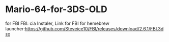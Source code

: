 # Mario-64-for-3DS-OLD
for FBI
FBI: cia Instaler, Link for FBI for hemebrew launcher:https://github.com/Steveice10/FBI/releases/download/2.6.1/FBI.3dsx
